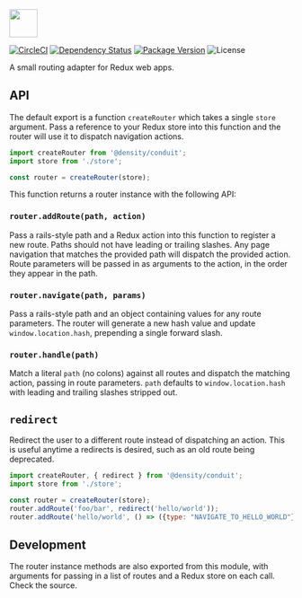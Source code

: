 <img src="https://cdn.rawgit.com/DensityCo/conduit/master/logo.svg" height="50" />

<br />

[![CircleCI](https://circleci.com/gh/DensityCo/conduit.svg?style=svg)](https://circleci.com/gh/DensityCo/conduit)
[![Dependency Status](https://david-dm.org/densityco/conduit.svg)](https://david-dm.org/densityco/conduit)
[![Package Version](https://img.shields.io/npm/v/@density/conduit.svg)](https://npmjs.com/@density/conduit)
![License](https://img.shields.io/badge/License-MIT-green.svg)

A small routing adapter for Redux web apps.

## API

The default export is a function `createRouter` which takes a single `store` argument. Pass a reference to your Redux store into this function and the router will use it to dispatch navigation actions.

```JavaScript
import createRouter from '@density/conduit';
import store from './store';

const router = createRouter(store);
```

This function returns a router instance with the following API:


### `router.addRoute(path, action)`

Pass a rails-style path and a Redux action into this function to register a new route. Paths should not have leading or trailing slashes. Any page navigation that matches the provided path will dispatch the provided action. Route parameters will be passed in as arguments to the action, in the order they appear in the path.

### `router.navigate(path, params)`

Pass a rails-style path and an object containing values for any route parameters. The router will generate a new hash value and update `window.location.hash`, prepending a single forward slash.

### `router.handle(path)`

Match a literal `path` (no colons) against all routes and dispatch the matching action, passing in route parameters. `path` defaults to `window.location.hash` with leading and trailing slashes stripped out.

## `redirect`

Redirect the user to a different route instead of dispatching an action. This is useful anytime a
redirects is desired, such as an old route being deprecated.

```JavaScript
import createRouter, { redirect } from '@density/conduit';
import store from './store';

const router = createRouter(store);
router.addRoute('foo/bar', redirect('hello/world'));
router.addRoute('hello/world', () => ({type: "NAVIGATE_TO_HELLO_WORLD"}) );
```

## Development

The router instance methods are also exported from this module, with arguments for passing in a list of routes and a Redux store on each call. Check the source.
